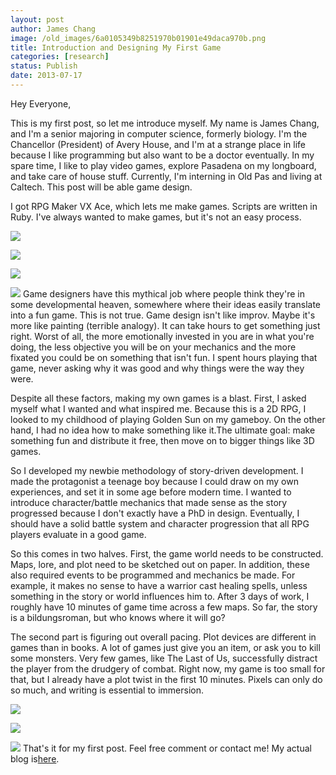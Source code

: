 ```yaml
---
layout: post
author: James Chang
image: /old_images/6a0105349b8251970b01901e49daca970b.png
title: Introduction and Designing My First Game
categories: [research]
status: Publish
date: 2013-07-17
---
```



Hey Everyone,

This is my first post, so let me introduce myself. My name is James Chang, and I'm a senior majoring in computer science, formerly biology. I'm the Chancellor (President) of Avery House, and I'm at a strange place in life because I like programming but also want to be a doctor eventually. In my spare time, I like to play video games, explore Pasadena on my longboard, and take care of house stuff. Currently, I'm interning in Old Pas and living at Caltech. This post will be able game design.

I got RPG Maker VX Ace, which lets me make games. Scripts are written in Ruby. I've always wanted to make games, but it's not an easy process.


![](/old_images/6a0105349b8251970b01901e49db35970b.png)

![](/old_images/6a0105349b8251970b0191043fec7a970c.png)

![](/old_images/6a0105349b8251970b01901e49dd18970b.png)

![](/old_images/caltech_as_it_happens/6a0105349b8251970b0192ac092120970d.png)
Game designers have this mythical job where people think they're in some developmental heaven, somewhere where their ideas easily translate into a fun game. This is not true. Game design isn't like improv. Maybe it's more like painting (terrible analogy). It can take hours to get something just right. Worst of all, the more emotionally invested in you are in what you're doing, the less objective you will be on your mechanics and the more fixated you could be on something that isn't fun. I spent hours playing that game, never asking why it was good and why things were the way they were.

Despite all these factors, making my own games is a blast. First, I asked myself what I wanted and what inspired me. Because this is a 2D RPG, I looked to my childhood of playing Golden Sun on my gameboy. On the other hand, I had no idea how to make something like it.The ultimate goal: make something fun and distribute it free, then move on to bigger things like 3D games.

So I developed my newbie methodology of story-driven development. I made the protagonist a teenage boy because I could draw on my own experiences, and set it in some age before modern time. I wanted to introduce character/battle mechanics that made sense as the story progressed because I don't exactly have a PhD in design. Eventually, I should have a solid battle system and character progression that all RPG players evaluate in a good game.

So this comes in two halves. First, the game world needs to be constructed. Maps, lore, and plot need to be sketched out on paper. In addition, these also required events to be programmed and mechanics be made. For example, it makes no sense to have a warrior cast healing spells, unless something in the story or world influences him to. After 3 days of work, I roughly have 10 minutes of game time across a few maps. So far, the story is a bildungsroman, but who knows where it will go?

The second part is figuring out overall pacing. Plot devices are different in games than in books. A lot of games just give you an item, or ask you to kill some monsters. Very few games, like The Last of Us, successfully distract the player from the drudgery of combat. Right now, my game is too small for that, but I already have a plot twist in the first 10 minutes. Pixels can only do so much, and writing is essential to immersion.


![](/old_images/6a0105349b8251970b01901e49dc2f970b.png)

![](/old_images/caltech_as_it_happens/6a0105349b8251970b0192ac09201d970d.png)


![](/old_images/caltech_as_it_happens/6a0105349b8251970b0192ac09201d970d.png)
That's it for my first post. Feel free comment or contact me! My actual blog is[here](https://www.longboardcat.com/).

